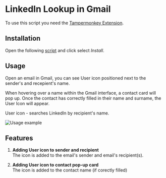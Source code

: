 # LinkedIn Lookup in Gmail

To use this script you need the [Tampermonkey Extension](https://chrome.google.com/webstore/detail/tampermonkey/dhdgffkkebhmkfjojejmpbldmpobfkfo).

## Installation

Open the following [script](https://github.com/kbarushkaa/tampermonkey-linkedin-lookup/raw/main/linkedin-lookup.user.js) and click select _Install_.

## Usage

Open an email in Gmail, you can see User icon positioned next to the sender's and recepient's name.

When hovering over a name within the Gmail interface, a contact card will pop up. Once the contact has correctly filled in their name and surname, the User Icon will appear.

User icon - searches LinkedIn by recipient's name.

![Usage example](image.png)

## Features

1. **Adding User icon to sender and recipient**  
   The icon is added to the email's sender and email's recipient(s).

2. **Adding User icon to contact pop-up card**  
   The icon is added to the contact name (if corectly filled)
